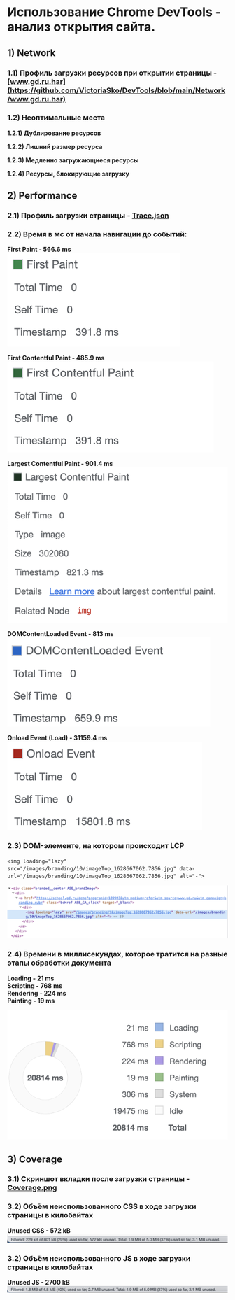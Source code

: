 # Использование Chrome DevTools - анализ открытия сайта.

## 1) Network 
### 1.1) Профиль загрузки ресурсов при открытии страницы - [www.gd.ru.har](https://github.com/VictoriaSko/DevTools/blob/main/Network/www.gd.ru.har)

### 1.2) Неоптимальные места
**1.2.1) Дублирование ресурсов**

**1.2.2) Лишний размер ресурса**

**1.2.3) Медленно загружающиеся ресурсы**

**1.2.4) Ресурсы, блокирующие загрузку**

## 2) Performance
### 2.1) Профиль загрузки страницы - [Trace.json](https://github.com/VictoriaSko/DevTools/blob/main/Performance/Trace.json)

### 2.2) Время в мс от начала навигации до событий:
**First Paint - 566.6 ms** 
![](https://github.com/VictoriaSko/DevTools/blob/main/Performance/First%20Paint.png)

**First Contentful Paint - 485.9 ms**
![](https://github.com/VictoriaSko/DevTools/blob/main/Performance/First%20Contentful%20Paint.png)

**Largest Contentful Paint - 901.4 ms**
![](https://github.com/VictoriaSko/DevTools/blob/main/Performance/LCP.png)

**DOMContentLoaded Event - 813 ms**
![](https://github.com/VictoriaSko/DevTools/blob/main/Performance/DOMContentLoaded%20Event.png)

**Onload Event (Load) - 31159.4 ms**
![](https://github.com/VictoriaSko/DevTools/blob/main/Performance/Onload%20Event.png)

### 2.3) DOM-элементе, на котором происходит LCP 
`<img loading="lazy" src="/images/branding/10/imageTop_1628667062.7856.jpg" data-url="/images/branding/10/imageTop_1628667062.7856.jpg" alt="-">`

![](https://github.com/VictoriaSko/DevTools/blob/main/Performance/LCP%20DOM%20Component.png)

### 2.4) Времени в миллисекундах, которое тратится на разные этапы обработки документа
**Loading - 21 ms** <br />
**Scripting - 768 ms** <br />
**Rendering - 224 ms** <br />
**Painting - 19 ms**

![](https://github.com/VictoriaSko/DevTools/blob/main/Performance/Page%20Loading.png)

## 3) Coverage
### 3.1) Скриншот вкладки после загрузки страницы - [Coverage.png](https://github.com/VictoriaSko/DevTools/blob/main/Coverage/Coverage.png)

### 3.2) Объём неиспользованного CSS в ходе загрузки страницы в килобайтах
**Unused CSS - 572 kB**
![](https://github.com/VictoriaSko/DevTools/blob/main/Coverage/Unused%20CSS.png)

### 3.2) Объём неиспользованного JS в ходе загрузки страницы в килобайтах
**Unused JS - 2700 kB**
![](https://github.com/VictoriaSko/DevTools/blob/main/Coverage/Unused%20JS.png)